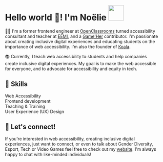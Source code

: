 # Hello world 👋! I'm Noëlie <img src="https://media.giphy.com/media/mGcNjsfWAjY5AEZNw6/giphy.gif" alt="" width="50">

👩‍💻 I'm a former frontend engineer at [OpenClassrooms](https://openclassrooms.com/en) turned accessibility consultant and teacher at [EEMI](https://www.eemi.com/), and a [Game'Her](https://gameher.fr/) contributor. I'm passionate about creating inclusive digital experiences and educating students on the importance of web accessibility.
I'm also the founder of [Koala](https://meetkoala.netlify.app/en).

📚 Currently, I teach web accessibility to students and help companies create inclusive digital experiences. My goal is to make the web accessible for everyone, and to advocate for accessibility and equity in tech.

## 🌟 Skills
Web Accessibility    
Frontend development  
Teaching & Training  
User Experience (UX) Design

## 🤝 Let's connect!
If you're interested in web accessibility, creating inclusive digital experiences, just want to connect, or even to talk about Gender Diversity, Esport, Tech or Video Games feel free to check out my [website](https://bento.me/noelierx). I'm always happy to chat with like-minded individuals!
